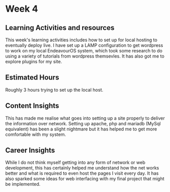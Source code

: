 <h1>Week 4</h1>
<h2>Learning Activities and resources</h2>
This week's learning activities includes how to set up for local hosting to eventually deploy live. I have set up a LAMP configuration to get wordpress to work on my local EndeavourOS system, which took some research to do using a variety of tutorials from wordpress themsevles. It has also got me to explore plugins for my site.
<h2>Estimated Hours</h2>
Roughly 3 hours trying to set up the local host.
<h2>Content Insights</h2>
This has made me realise what goes into setting up a site properly to deliver the information over network. Setting up apache, php and mariadb (MySql equivalent) has been a slight nightmare but it has helped me to get more comfortable with my system.
<h2>Career Insights</h2>
While I do not think myself getting into any form of network or web development, this has certainly helped me understand how the net works better and what is required to even host the pages I visit every day. It has also sparked some ideas for web interfacing with my final project that might be implemented.
